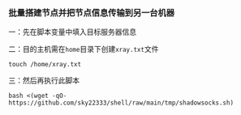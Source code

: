 ### 批量搭建节点并把节点信息传输到另一台机器

一：先在脚本变量中填入目标服务器信息

二：目的主机需在`home`目录下创建`xray.txt`文件
```
touch /home/xray.txt
```
三：然后再执行此脚本

```
bash <(wget -qO- https://github.com/sky22333/shell/raw/main/tmp/shadowsocks.sh)
```